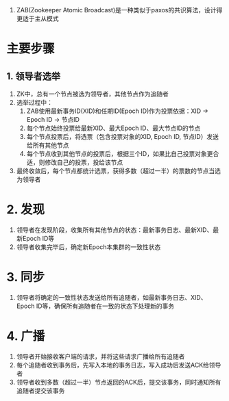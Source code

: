 1. ZAB(Zookeeper Atomic Broadcast)是一种类似于paxos的共识算法，设计得更适于主从模式
# 主要步骤
## 1. 领导者选举
1. ZK中，总有一个节点被选为领导者，其他节点作为追随者
2. 选举过程中：
	1. ZAB使用最新事务ID(XID)和任期ID(Epoch ID)作为投票依据：XID -> Epoch ID -> 节点ID
	2. 每个节点始终投票给最新XID、最大Epoch ID、最大节点ID的节点
	3. 每个节点投票后，将选票（包含投票对象的XID, Epoch ID, 节点ID）发送给所有其他节点
	4. 每个节点收到其他节点的投票后，根据三个ID，如果比自己投票对象更合适，则修改自己的投票，投给该节点
3. 最终收敛后，每个节点都统计选票，获得多数（超过一半）的票数的节点当选为领导者
# 2. 发现
1. 领导者在发现阶段，收集所有其他节点的状态：最新事务日志、最新XID、最新Epoch ID等
2. 领导者收集完毕后，确定新Epoch本集群的一致性状态
# 3. 同步
1. 领导者将确定的一致性状态发送给所有追随者，如最新事务日志、XID、Epoch ID等，确保所有追随者在一致的状态下处理新的事务
# 4. 广播
1. 领导者开始接收客户端的请求，并将这些请求广播给所有追随者
2. 每个追随者收到事务后，先写入本地的事务日志，写入成功后发送ACK给领导者
3. 领导者收到多数（超过一半）节点返回的ACK后，提交该事务，同时通知所有追随者提交该事务
